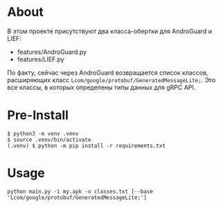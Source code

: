 # About

В этом проекте присутствуют два класса-обертки для AndroGuard и LIEF:

- features/AndroGuard.py
- features/LIEF.py

По факту, сейчас через AndroGuard возвращается список классов, расширяющих класс `Lcom/google/protobuf/GeneratedMessageLite;`.
Это все классы, в которых определены типы данных для gRPC API.

# Pre-Install

```
$ python3 -m venv .venv
$ source .venv/bin/activate
(.venv) $ python -m pip install -r requirements.txt
```

# Usage

```
python main.py -i my.apk -o classes.txt [--base 'Lcom/google/protobuf/GeneratedMessageLite;']
```